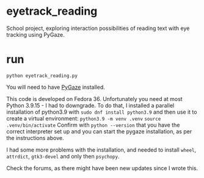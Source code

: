 # eyetrack_reading
School project, exploring interaction possibilities of reading text with eye tracking using PyGaze.

# run
`python eyetrack_reading.py`

You will need to have [PyGaze](http://www.pygaze.org/installation/) installed.

This code is developed on Fedora 36. Unfortunately you need at most Python 3.9.15 - I had to downgrade.
To do that, I installed a parallel installation of python3.9 with 
`sudo dnf install python3.9`
and then use it to create a virtual environment:
`python3.9 -m venv .venv`
`source .venv/bin/activate`
Confirm with `python --version` that you have the correct interpreter set up and you can start the pygaze installation, as per the instructions above.

I had some more problems with the installation, and needed to install `wheel`, `attrdict`, `gtk3-devel` and only then `psychopy`.

Check the forums, as there might have been new updates since I wrote this.
